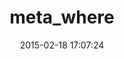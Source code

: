---
layout: post
title:  "meta_where"
repo:   "ernie/meta_where"
date:   2015-02-18 17:07:24
gemurl: http://metautonomo.us/projects/metawhere
---